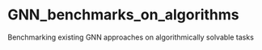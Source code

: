 # GNN_benchmarks_on_algorithms
Benchmarking existing GNN approaches on algorithmically solvable tasks
